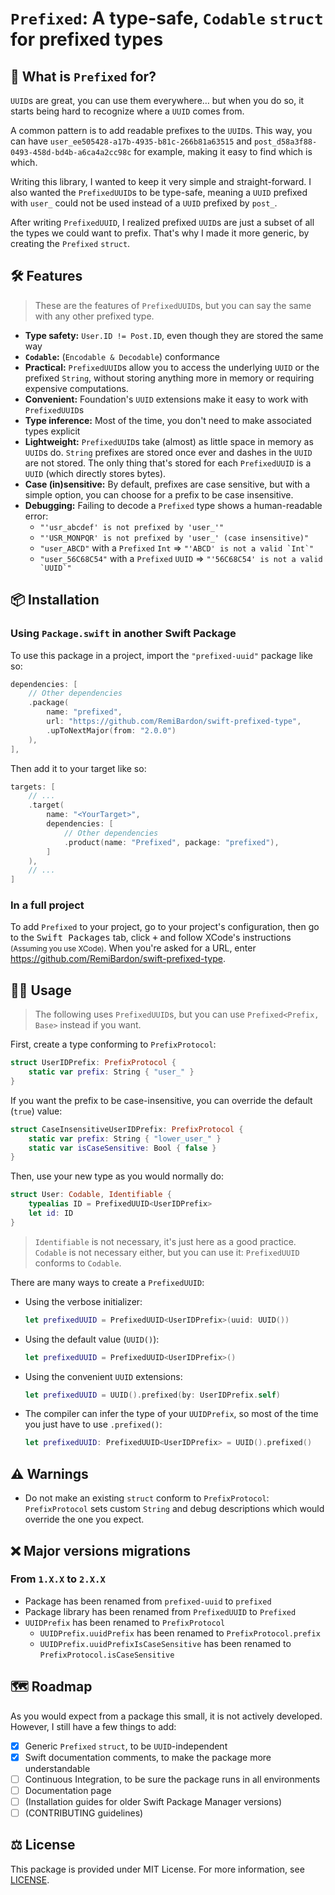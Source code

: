 # `Prefixed`: A type-safe, `Codable` `struct` for prefixed types

## 🤔 What is `Prefixed` for?

`UUID`s are great, you can use them everywhere… but when you do so,
it starts being hard to recognize where a `UUID` comes from.

A common pattern is to add readable prefixes to the `UUID`s.
This way, you can have `user_ee505428-a17b-4935-b81c-266b81a63515`
and `post_d58a3f88-0493-458d-bd4b-a6ca4a2cc98c` for example,
making it easy to find which is which.

Writing this library, I wanted to keep it very simple and straight-forward.
I also wanted the `PrefixedUUID`s to be type-safe, meaning a `UUID` prefixed with `user_`
could not be used instead of a `UUID` prefixed by `post_`.

After writing `PrefixedUUID`, I realized prefixed `UUID`s are just a subset
of all the types we could want to prefix. That's why I made it more generic,
by creating the `Prefixed` `struct`.

## 🛠 Features

> These are the features of `PrefixedUUID`s, but you can say the same with any other prefixed type.

- **Type safety:** `User.ID != Post.ID`, even though they are stored the same way
- **`Codable`:** (`Encodable & Decodable`) conformance
- **Practical:** `PrefixedUUID`s allow you to access the underlying `UUID` or the prefixed `String`,
  without storing anything more in memory or requiring expensive computations.
- **Convenient:** Foundation's `UUID` extensions make it easy to work with `PrefixedUUID`s
- **Type inference:** Most of the time, you don't need to make associated types explicit
- **Lightweight:** `PrefixedUUID`s take (almost) as little space in memory as `UUID`s do.
  `String` prefixes are stored once ever and dashes in the `UUID` are not stored.
  The only thing that's stored for each `PrefixedUUID` is a `UUID` (which directly stores bytes).
- **Case (in)sensitive:** By default, prefixes are case sensitive, but with a simple option,
  you can choose for a prefix to be case insensitive.
- **Debugging:** Failing to decode a `Prefixed` type shows a human-readable error:
  - `"'usr_abcdef' is not prefixed by 'user_'"`
  - `"'USR_MONPQR' is not prefixed by 'user_' (case insensitive)"`
  - `"user_ABCD"` with a `Prefixed` `Int` => <code>"'ABCD' is not a valid \`Int\`"</code>
  - `"user_56C68C54"` with a `Prefixed` `UUID` => <code>"'56C68C54' is not a valid \`UUID\`"</code>

## 📦 Installation

### Using `Package.swift` in another Swift Package

To use this package in a project, import the `"prefixed-uuid"` package like so:

```swift
dependencies: [
	// Other dependencies
	.package(
		name: "prefixed",
		url: "https://github.com/RemiBardon/swift-prefixed-type",
		.upToNextMajor(from: "2.0.0")
	),
],
```

Then add it to your target like so:

```swift
targets: [
	// ...
	.target(
		name: "<YourTarget>",
		dependencies: [
			// Other dependencies
			.product(name: "Prefixed", package: "prefixed"),
		]
	),
	// ...
]
```

### In a full project

To add `Prefixed` to your project, go to your project's configuration,
then go to the <kbd>Swift Packages</kbd> tab, click <kbd>+</kbd> and follow XCode's instructions
<small>(Assuming you use XCode)</small>. When you're asked for a URL, enter
<https://github.com/RemiBardon/swift-prefixed-type>.

## 🧑‍💻 Usage

> The following uses `PrefixedUUID`s, but you can use `Prefixed<Prefix, Base>` instead if you want.

First, create a type conforming to `PrefixProtocol`:

```swift
struct UserIDPrefix: PrefixProtocol {
	static var prefix: String { "user_" }
}
```

If you want the prefix to be case-insensitive, you can override the default (`true`) value:

```swift
struct CaseInsensitiveUserIDPrefix: PrefixProtocol {
	static var prefix: String { "lower_user_" }
	static var isCaseSensitive: Bool { false }
}
```

Then, use your new type as you would normally do:

```swift
struct User: Codable, Identifiable {
	typealias ID = PrefixedUUID<UserIDPrefix>
	let id: ID
}
```

> `Identifiable` is not necessary, it's just here as a good practice.
> `Codable` is not necessary either, but you can use it: `PrefixedUUID` conforms to `Codable`.

There are many ways to create a `PrefixedUUID`:

- Using the verbose initializer:
  
  ```swift
  let prefixedUUID = PrefixedUUID<UserIDPrefix>(uuid: UUID())
  ```
  
- Using the default value (`UUID()`):
  
  ```swift
  let prefixedUUID = PrefixedUUID<UserIDPrefix>()
  ```
  
- Using the convenient `UUID` extensions:
  
  ```swift
  let prefixedUUID = UUID().prefixed(by: UserIDPrefix.self)
  ```
  
- The compiler can infer the type of your `UUIDPrefix`, so most of the time you just have to use `.prefixed()`:
  
  ```swift
  let prefixedUUID: PrefixedUUID<UserIDPrefix> = UUID().prefixed()
  ```

## ⚠️ Warnings

- Do not make an existing `struct` conform to `PrefixProtocol`:
  `PrefixProtocol` sets custom `String` and debug descriptions which would override the one you expect.

## ❌ Major versions migrations

### From `1.X.X` to `2.X.X`

- Package has been renamed from `prefixed-uuid` to `prefixed`
- Package library has been renamed from `PrefixedUUID` to `Prefixed`
- `UUIDPrefix` has been renamed to `PrefixProtocol`
	- `UUIDPrefix.uuidPrefix` has been renamed to `PrefixProtocol.prefix`
	- `UUIDPrefix.uuidPrefixIsCaseSensitive` has been renamed to `PrefixProtocol.isCaseSensitive`

## 🗺 Roadmap

As you would expect from a package this small, it is not actively developed.
However, I still have a few things to add:

- [x] Generic `Prefixed` `struct`, to be `UUID`-independent
- [x] Swift documentation comments, to make the package more understandable
- [ ] Continuous Integration, to be sure the package runs in all environments
- [ ] Documentation page
- [ ] (Installation guides for older Swift Package Manager versions)
- [ ] (CONTRIBUTING guidelines)

## ⚖️ License

This package is provided under MIT License. For more information, see [LICENSE](./LICENSE).

